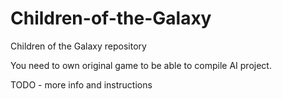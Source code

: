 # Children-of-the-Galaxy
Children of the Galaxy repository

You need to own original game to be able to compile AI project.

TODO - more info and instructions
